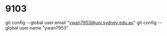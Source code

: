 # 9103


git config --global user.email "ywan7953@uni.sydney.edu.au"
git config --global user.name "ywan7953"

